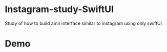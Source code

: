 # Instagram-study-SwiftUI
Study of how to build amn interface similar to instagram using only swiftUI

# Demo
